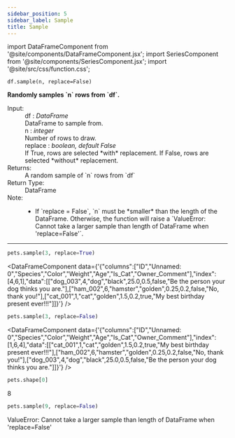 ```yaml
---
sidebar_position: 5
sidebar_label: Sample
title: Sample
---
```


import DataFrameComponent from '@site/components/DataFrameComponent.jsx';
import SeriesComponent from '@site/components/SeriesComponent.jsx';
import '@site/src/css/function.css';

<code>df.sample(n, replace=False)</code>

<div className='base'>
    <p><strong>Randomly samples `n` rows from `df`.</strong></p>
    <dl>
        <dt className='term'>Input:</dt>
        <dd className='parameter'>df : <em>DataFrame</em></dd>
        <dd className='parameter-description'>DataFrame to sample from.</dd>
        <dd className='parameter'>n : <em>integer</em></dd>
        <dd className='parameter-description'>Number of rows to draw.</dd>
        <dd className='parameter'>replace : <em>boolean, default False</em></dd>
        <dd className='parameter-description'>If True, rows are selected *with* replacement. If False, rows are selected *without* replacement.</dd>
        <dt className='term'>Returns:</dt>
        <dd>A random sample of `n` rows from `df`</dd>
        <dt className='term'>Return Type:</dt>
        <dd>DataFrame</dd>
        <dt className='term'>Note:</dt>
        <dd>
            <ul>
                <li>If `replace = False`, `n` must be *smaller* than the length of the DataFrame. Otherwise, the function will raise a `ValueError: Cannot take a larger sample than length of DataFrame when 'replace=False'`.</li>
            </ul>
        </dd>
    </dl>
</div>

---

```python
pets.sample(3, replace=True)
```
<DataFrameComponent data={'{"columns":["ID","Unnamed: 0","Species","Color","Weight","Age","Is_Cat","Owner_Comment"],"index":[4,6,1],"data":[["dog_003",4,"dog","black",25.0,0.5,false,"Be the person your dog thinks you are."],["ham_002",6,"hamster","golden",0.25,0.2,false,"No, thank you!"],["cat_001",1,"cat","golden",1.5,0.2,true,"My best birthday present ever!!!"]]}'} />

```python
pets.sample(3, replace=False)
```
<DataFrameComponent data={'{"columns":["ID","Unnamed: 0","Species","Color","Weight","Age","Is_Cat","Owner_Comment"],"index":[1,6,4],"data":[["cat_001",1,"cat","golden",1.5,0.2,true,"My best birthday present ever!!!"],["ham_002",6,"hamster","golden",0.25,0.2,false,"No, thank you!"],["dog_003",4,"dog","black",25.0,0.5,false,"Be the person your dog thinks you are."]]}'} />

```python
pets.shape[0]
```
8
```python
pets.sample(9, replace=False)
```
ValueError: Cannot take a larger sample than length of DataFrame when 'replace=False'